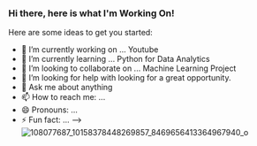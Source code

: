 ### Hi there, here is what I'm Working On!



Here are some ideas to get you started:

- 🔭 I’m currently working on ... Youtube
- 🌱 I’m currently learning ... Python for Data Analytics
- 👯 I’m looking to collaborate on ... Machine Learning Project
- 🤔 I’m looking for help with looking for a great opportunity. 
- 💬 Ask me about anything
- 📫 How to reach me: ...
- 😄 Pronouns: ...
- ⚡ Fun fact: ...
-->
![108077687_10158378448269857_8469656413364967940_o](https://user-images.githubusercontent.com/80444382/167237490-98bedf7c-e75e-435b-88e7-751f86d04eae.jpg)

